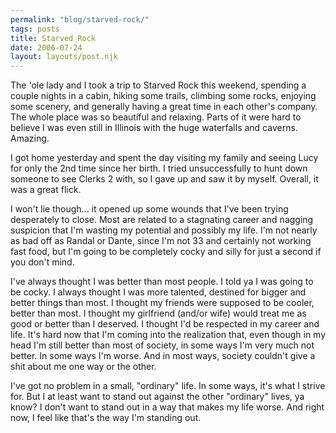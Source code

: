 ```yaml
---
permalink: "blog/starved-rock/"
tags: posts
title: Starved Rock
date: 2006-07-24
layout: layouts/post.njk
---
```


The 'ole lady and I took a trip to Starved Rock this weekend, spending a couple nights in a cabin, hiking some trails, climbing some rocks, enjoying some scenery, and generally having a great time in each other's company. The whole place was so beautiful and relaxing. Parts of it were hard to believe I was even still in Illinois with the huge waterfalls and caverns. Amazing. 

I got home yesterday and spent the day visiting my family and seeing Lucy for only the 2nd time since her birth. I tried unsuccessfully to hunt down someone to see Clerks 2 with, so I gave up and saw it by myself. Overall, it was a great flick. 

I won't lie though... it opened up some wounds that I've been trying desperately to close. Most are related to a stagnating career and nagging suspicion that I'm wasting my potential and possibly my life. I'm not nearly as bad off as Randal or Dante, since I'm not 33 and certainly not working fast food, but I'm going to be completely cocky and silly for just a second if you don't mind. 

I've always thought I was better than most people. I told ya I was going to be cocky. I always thought I was more talented, destined for bigger and better things than most. I thought my friends were supposed to be cooler, better than most. I thought my girlfriend (and/or wife) would treat me as good or better than I deserved. I thought I'd be respected in my career and life. It's hard now that I'm coming into the realization that, even though in my head I'm still better than most of society, in some ways I'm very much not better. In some ways I'm worse. And in most ways, society couldn't give a shit about me one way or the other. 

I've got no problem in a small, "ordinary" life. In some ways, it's what I strive for. But I at least want to stand out against the other "ordinary" lives, ya know? I don't want to stand out in a way that makes my life worse. And right now, I feel like that's the way I'm standing out.